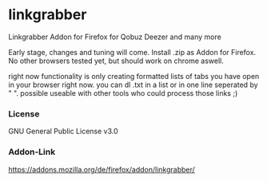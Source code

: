 # linkgrabber
Linkgrabber Addon for Firefox for Qobuz Deezer and many more

Early stage, changes and tuning will come.
Install .zip as Addon for Firefox. No other browsers tested yet, but should work on chrome aswell.

right now functionality is only creating formatted lists of tabs you have open in your browser right now. you can dl .txt in a list or in one line seperated by " ".
possible useable with other tools who could process those links ;)

### License
GNU General Public License v3.0

### Addon-Link
https://addons.mozilla.org/de/firefox/addon/linkgrabber/
